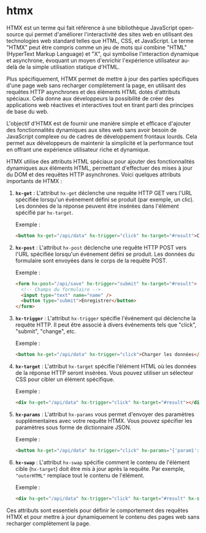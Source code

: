 # htmx
HTMX est un terme qui fait référence à une bibliothèque JavaScript open-source qui permet d'améliorer l'interactivité des sites web en utilisant des technologies web standard telles que HTML, CSS, et JavaScript. Le terme "HTMX" peut être compris comme un jeu de mots qui combine "HTML" (HyperText Markup Language) et "X", qui symbolise l'interaction dynamique et asynchrone, évoquant un moyen d'enrichir l'expérience utilisateur au-delà de la simple utilisation statique d'HTML.

Plus spécifiquement, HTMX permet de mettre à jour des parties spécifiques d'une page web sans recharger complètement la page, en utilisant des requêtes HTTP asynchrones et des éléments HTML dotés d'attributs spéciaux. Cela donne aux développeurs la possibilité de créer des applications web réactives et interactives tout en tirant parti des principes de base du web.

L'objectif d'HTMX est de fournir une manière simple et efficace d'ajouter des fonctionnalités dynamiques aux sites web sans avoir besoin de JavaScript complexe ou de cadres de développement frontaux lourds. Cela permet aux développeurs de maintenir la simplicité et la performance tout en offrant une expérience utilisateur riche et dynamique.

HTMX utilise des attributs HTML spéciaux pour ajouter des fonctionnalités dynamiques aux éléments HTML, permettant d'effectuer des mises à jour du DOM et des requêtes HTTP asynchrones. Voici quelques attributs importants de HTMX :

1. **`hx-get`** :
   L'attribut `hx-get` déclenche une requête HTTP GET vers l'URL spécifiée lorsqu'un événement défini se produit (par exemple, un clic). Les données de la réponse peuvent être insérées dans l'élément spécifié par `hx-target`.

   Exemple :
   ```html
   <button hx-get="/api/data" hx-trigger="click" hx-target="#result">Charger les données</button>
   ```

2. **`hx-post`** :
   L'attribut `hx-post` déclenche une requête HTTP POST vers l'URL spécifiée lorsqu'un événement défini se produit. Les données du formulaire sont envoyées dans le corps de la requête POST.

   Exemple :
   ```html
   <form hx-post="/api/save" hx-trigger="submit" hx-target="#result">
     <!-- Champs du formulaire -->
     <input type="text" name="name" />
     <button type="submit">Enregistrer</button>
   </form>
   ```

3. **`hx-trigger`** :
   L'attribut `hx-trigger` spécifie l'événement qui déclenche la requête HTTP. Il peut être associé à divers événements tels que "click", "submit", "change", etc.

   Exemple :
   ```html
   <button hx-get="/api/data" hx-trigger="click">Charger les données</button>
   ```

4. **`hx-target`** :
   L'attribut `hx-target` spécifie l'élément HTML où les données de la réponse HTTP seront insérées. Vous pouvez utiliser un sélecteur CSS pour cibler un élément spécifique.

   Exemple :
   ```html
   <div hx-get="/api/data" hx-trigger="click" hx-target="#result"></div>
   ```

5. **`hx-params`** :
   L'attribut `hx-params` vous permet d'envoyer des paramètres supplémentaires avec votre requête HTMX. Vous pouvez spécifier les paramètres sous forme de dictionnaire JSON.

   Exemple :
   ```html
   <button hx-get="/api/data" hx-trigger="click" hx-params="{'param1': 'value1'}">Charger les données</button>
   ```

6. **`hx-swap`** :
   L'attribut `hx-swap` spécifie comment le contenu de l'élément cible (`hx-target`) doit être mis à jour après la requête. Par exemple, `"outerHTML"` remplace tout le contenu de l'élément.

   Exemple :
   ```html
   <div hx-get="/api/data" hx-trigger="click" hx-target="#result" hx-swap="outerHTML">Initial Content</div>
   ```

Ces attributs sont essentiels pour définir le comportement des requêtes HTMX et pour mettre à jour dynamiquement le contenu des pages web sans recharger complètement la page.
